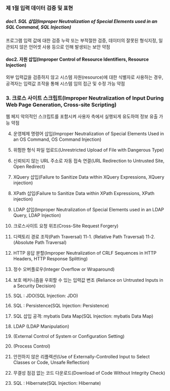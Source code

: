 ### 제 1절 입력 데이터 검증 및 표현


##### doc1. SQL 삽입(Improper Neutralization of Special Elements used in an SQL Command, SQL Injection) 
프로그램 입력 값에 대한 검증 누락 또는 부적절한 검증, 데이터의 잘못된 형식지정, 일관되지 않은 언어셋 사용 등으로 인해 발생되는 보안 약점



#### doc2. 자원 삽입(Improper Control of Resource Identifiers, Resource Injection) 
외부 입력값을 검증하지 않고 시스템 자원(resource)에 대한 식별자로 사용하는 경우, 공격자는 입력값 조작을 통해 시스템 임의 접근 및 수정 가능 약점



### 3. 크로스 사이트 스크립트(Improper Neutralization of Input During Web Page Generation, Cross-site Scripting) 
웹 페지 악의적인 스크립트를 포함시켜 사용자 측에서 실행되게 유도하여 정보 유출 가능 약점



4. 운영체제 명령어 삽입(Improper Neutralization of Special Elements Used in an OS Command, OS Command Injection) 

5. 위험한 형식 파일 업로드(Unrestricted Upload of File with Dangerous Type) 

6. 신뢰되지 않는 URL 주소로 자동 접속 연결(URL Redirection to Untrusted Site, Open Redirect) 

7. XQuery 삽입(Failure to Sanitize Data within XQuery Expressions, XQuery injection) 

8. XPath 삽입(Failure to Sanitize Data within XPath Expressions, XPath injection)

9. LDAP 삽입(Improper Neutralization of Special Elements used in an LDAP Query, LDAP Injection) 

10. 크로스사이트 요청 위조(Cross-Site Request Forgery) 

11. 디렉토리 경로 조작(Path Traversal)
11-1. (Relative Path Traversal) 
11-2. (Absolute Path Traversal) 

12. HTTP 응답 분할(Improper Neutralization of CRLF Sequences in HTTP Headers, HTTP Response Splitting) 

13. 정수 오버플로우(Integer Overflow or Wraparound) 

14. 보호 메커니즘을 우회할 수 있는 입력값 변조 (Reliance on Untrusted Inputs in a Security Decision) 

15. SQL : JDO(SQL Injection: JDO) 

16. SQL : Persistence(SQL Injection: Persistence) 

17. SQL 삽입 공격: mybatis Data Map(SQL Injection: mybatis Data Map) 

18. LDAP (LDAP Manipulation)

19. (External Control of System or Configuration Setting) 

22. (Process Control) 

23. 안전하지 않은 리플렉션(Use of Externally-Controlled Input to Select Classes or Code, Unsafe Reflection) 

24. 무결성 점검 없는 코드 다운로드(Download of Code Without Integrity Check) 

25. SQL : Hibernate(SQL Injection: Hibernate) 